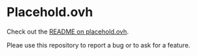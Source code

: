 # Placehold.ovh

Check out the [README on placehold.ovh](https://placehold.ovh/).

Pleae use this repository to report a bug or to ask for a feature.